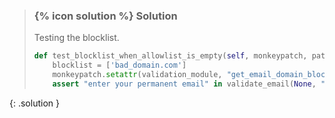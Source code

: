 
> ### {% icon solution %} Solution
> 
> Testing the blocklist.
> 
> ```python
> def test_blocklist_when_allowlist_is_empty(self, monkeypatch, patch_allowlist, patch_check_existing):
>     blocklist = ['bad_domain.com']
>     monkeypatch.setattr(validation_module, "get_email_domain_blocklist_content", lambda a: blocklist)
>     assert "enter your permanent email" in validate_email(None, "email@bad_domain.com")
> ```
{: .solution }
